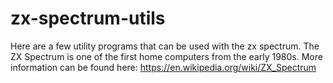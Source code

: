 # zx-spectrum-utils
Here are a few utility programs that can be used with the zx spectrum. The ZX Spectrum is one of the first home computers from the early 1980s. More information can be found here: https://en.wikipedia.org/wiki/ZX_Spectrum
